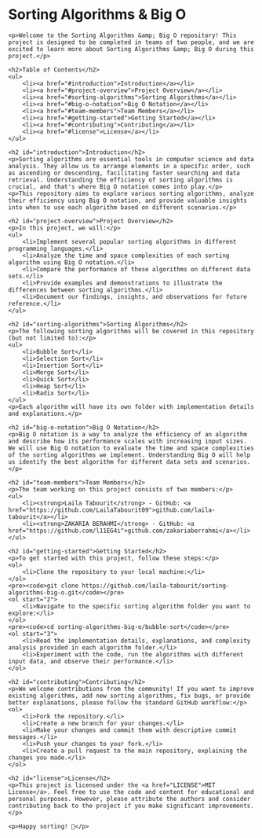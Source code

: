 <html>
<body>
    <h1>Sorting Algorithms &amp; Big O</h1>

    <p>Welcome to the Sorting Algorithms &amp; Big O repository! This project is designed to be completed in teams of two people, and we are excited to learn more about Sorting Algorithms &amp; Big O during this project.</p>

    <h2>Table of Contents</h2>
    <ul>
        <li><a href="#introduction">Introduction</a></li>
        <li><a href="#project-overview">Project Overview</a></li>
        <li><a href="#sorting-algorithms">Sorting Algorithms</a></li>
        <li><a href="#big-o-notation">Big O Notation</a></li>
        <li><a href="#team-members">Team Members</a></li>
        <li><a href="#getting-started">Getting Started</a></li>
        <li><a href="#contributing">Contributing</a></li>
        <li><a href="#license">License</a></li>
    </ul>

    <h2 id="introduction">Introduction</h2>
    <p>Sorting algorithms are essential tools in computer science and data analysis. They allow us to arrange elements in a specific order, such as ascending or descending, facilitating faster searching and data retrieval. Understanding the efficiency of sorting algorithms is crucial, and that's where Big O notation comes into play.</p>
    <p>This repository aims to explore various sorting algorithms, analyze their efficiency using Big O notation, and provide valuable insights into when to use each algorithm based on different scenarios.</p>

    <h2 id="project-overview">Project Overview</h2>
    <p>In this project, we will:</p>
    <ul>
        <li>Implement several popular sorting algorithms in different programming languages.</li>
        <li>Analyze the time and space complexities of each sorting algorithm using Big O notation.</li>
        <li>Compare the performance of these algorithms on different data sets.</li>
        <li>Provide examples and demonstrations to illustrate the differences between sorting algorithms.</li>
        <li>Document our findings, insights, and observations for future reference.</li>
    </ul>

    <h2 id="sorting-algorithms">Sorting Algorithms</h2>
    <p>The following sorting algorithms will be covered in this repository (but not limited to):</p>
    <ul>
        <li>Bubble Sort</li>
        <li>Selection Sort</li>
        <li>Insertion Sort</li>
        <li>Merge Sort</li>
        <li>Quick Sort</li>
        <li>Heap Sort</li>
        <li>Radix Sort</li>
    </ul>
    <p>Each algorithm will have its own folder with implementation details and explanations.</p>

    <h2 id="big-o-notation">Big O Notation</h2>
    <p>Big O notation is a way to analyze the efficiency of an algorithm and describe how its performance scales with increasing input sizes. We will use Big O notation to evaluate the time and space complexities of the sorting algorithms we implement. Understanding Big O will help us identify the best algorithm for different data sets and scenarios.</p>

    <h2 id="team-members">Team Members</h2>
    <p>The team working on this project consists of two members:</p>
    <ul>
        <li><strong>Laila Tabourit</strong> - GitHub: <a href="https://github.com/LailaTabourit09">github.com/laila-tabourit</a></li>
        <li><strong>ZAKARIA BERAHMI</strong> - GitHub: <a href="https://github.com/l11EG4i">github.com/zakariaberrahmi</a></li>
    </ul>

    <h2 id="getting-started">Getting Started</h2>
    <p>To get started with this project, follow these steps:</p>
    <ol>
        <li>Clone the repository to your local machine:</li>
    </ol>
    <pre><code>git clone https://github.com/laila-tabourit/sorting-algorithms-big-o.git</code></pre>
    <ol start="2">
        <li>Navigate to the specific sorting algorithm folder you want to explore:</li>
    </ol>
    <pre><code>cd sorting-algorithms-big-o/bubble-sort</code></pre>
    <ol start="3">
        <li>Read the implementation details, explanations, and complexity analysis provided in each algorithm folder.</li>
        <li>Experiment with the code, run the algorithms with different input data, and observe their performance.</li>
    </ol>

    <h2 id="contributing">Contributing</h2>
    <p>We welcome contributions from the community! If you want to improve existing algorithms, add new sorting algorithms, fix bugs, or provide better explanations, please follow the standard GitHub workflow:</p>
    <ol>
        <li>Fork the repository.</li>
        <li>Create a new branch for your changes.</li>
        <li>Make your changes and commit them with descriptive commit messages.</li>
        <li>Push your changes to your fork.</li>
        <li>Create a pull request to the main repository, explaining the changes you made.</li>
    </ol>

    <h2 id="license">License</h2>
    <p>This project is licensed under the <a href="LICENSE">MIT License</a>. Feel free to use the code and content for educational and personal purposes. However, please attribute the authors and consider contributing back to the project if you make significant improvements.</p>

    <p>Happy sorting! 🚀</p>
</body>
</html>
